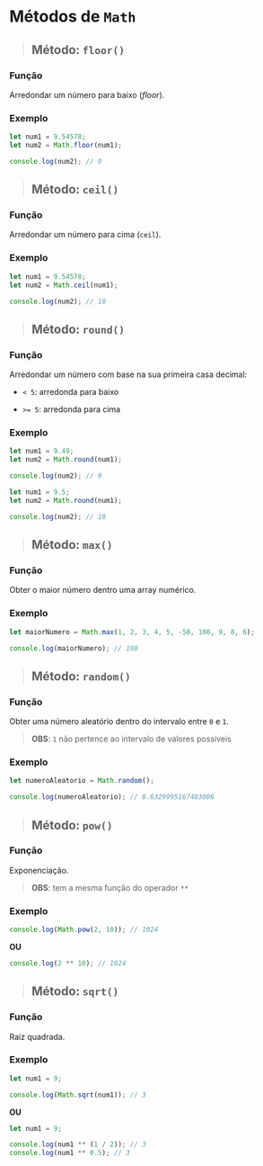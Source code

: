 # Métodos de `Math`

> ## **Método: `floor()`**

### **Função**

Arredondar um número para baixo (_floor_).

### **Exemplo**

```js
let num1 = 9.54578;
let num2 = Math.floor(num1);

console.log(num2); // 9
```

> ## **Método: `ceil()`**

### **Função**

Arredondar um número para cima (`ceil`).

### **Exemplo**

```js
let num1 = 9.54578;
let num2 = Math.ceil(num1);

console.log(num2); // 10
```

> ## **Método: `round()`**

### **Função**

Arredondar um número com base na sua primeira casa decimal:

- `< 5`: arredonda para baixo

- `>= 5`: arredonda para cima

### **Exemplo**

```js
let num1 = 9.49;
let num2 = Math.round(num1);

console.log(num2); // 9
```

```js
let num1 = 9.5;
let num2 = Math.round(num1);

console.log(num2); // 10
```

> ## **Método: `max()`**

### **Função**

Obter o maior número dentro uma array numérico.

### **Exemplo**

```js
let maiorNumero = Math.max(1, 2, 3, 4, 5, -50, 100, 9, 8, 6);

console.log(maiorNumero); // 100
```

> ## **Método: `random()`**

### **Função**

Obter uma número aleatório dentro do intervalo entre `0` e `1`.

> **OBS**: `1` não pertence ao intervalo de valores possíveis

### **Exemplo**

```js
let numeroAleatorio = Math.random();

console.log(numeroAleatorio); // 0.6329995167403006
```

> ## **Método: `pow()`**

### **Função**

Exponenciação.

> **OBS**: tem a mesma função do operador `**`

### **Exemplo**

```js
console.log(Math.pow(2, 10)); // 1024
```

**OU**

```js
console.log(2 ** 10); // 1024
```

> ## **Método: `sqrt()`**

### **Função**

Raiz quadrada.

### **Exemplo**

```js
let num1 = 9;

console.log(Math.sqrt(num1)); // 3
```

**OU**

```js
let num1 = 9;

console.log(num1 ** (1 / 2)); // 3
console.log(num1 ** 0.5); // 3
```
